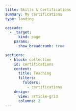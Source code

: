 ```yaml
---
title: Skills & Certifications
summary: My certifications
type: landing

cascade:
  - _target:
      kind: page
    params:
      show_breadcrumb: true

sections:
  - block: collection
    id: certifications
    content:
      title: Teaching
      filters:
        folders:
          - certifications
    design:
      view: article-grid
      columns: 2
---
```

